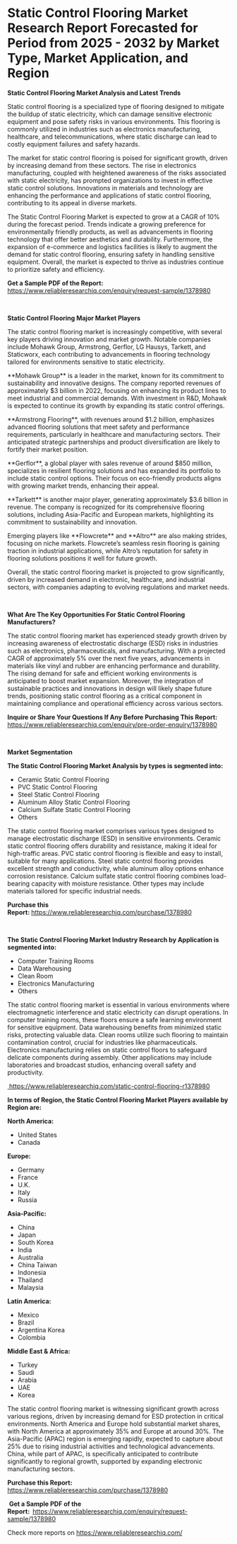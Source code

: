 <p><h1>Static Control Flooring Market Research Report Forecasted for Period from 2025 -  2032 by Market Type, Market Application, and Region</h1></p><p><strong>Static Control Flooring Market Analysis and Latest Trends</strong></p>
<p><p>Static control flooring is a specialized type of flooring designed to mitigate the buildup of static electricity, which can damage sensitive electronic equipment and pose safety risks in various environments. This flooring is commonly utilized in industries such as electronics manufacturing, healthcare, and telecommunications, where static discharge can lead to costly equipment failures and safety hazards.</p><p>The market for static control flooring is poised for significant growth, driven by increasing demand from these sectors. The rise in electronics manufacturing, coupled with heightened awareness of the risks associated with static electricity, has prompted organizations to invest in effective static control solutions. Innovations in materials and technology are enhancing the performance and applications of static control flooring, contributing to its appeal in diverse markets.</p><p>The Static Control Flooring Market is expected to grow at a CAGR of 10% during the forecast period. Trends indicate a growing preference for environmentally friendly products, as well as advancements in flooring technology that offer better aesthetics and durability. Furthermore, the expansion of e-commerce and logistics facilities is likely to augment the demand for static control flooring, ensuring safety in handling sensitive equipment. Overall, the market is expected to thrive as industries continue to prioritize safety and efficiency.</p></p>
<p><strong>Get a Sample PDF of the Report:&nbsp;</strong> <a href="https://www.reliableresearchiq.com/enquiry/request-sample/1378980?utm_campaign=2443&utm_medium=2&utm_source=Github&utm_content=ia&utm_term=31032025&utm_id=static-control-flooring">https://www.reliableresearchiq.com/enquiry/request-sample/1378980</a></p>
<p>&nbsp;</p>
<p><strong>Static Control Flooring Major Market Players</strong></p>
<p><p>The static control flooring market is increasingly competitive, with several key players driving innovation and market growth. Notable companies include Mohawk Group, Armstrong, Gerflor, LG Hausys, Tarkett, and Staticworx, each contributing to advancements in flooring technology tailored for environments sensitive to static electricity.</p><p>**Mohawk Group** is a leader in the market, known for its commitment to sustainability and innovative designs. The company reported revenues of approximately $3 billion in 2022, focusing on enhancing its product lines to meet industrial and commercial demands. With investment in R&D, Mohawk is expected to continue its growth by expanding its static control offerings.</p><p>**Armstrong Flooring**, with revenues around $1.2 billion, emphasizes advanced flooring solutions that meet safety and performance requirements, particularly in healthcare and manufacturing sectors. Their anticipated strategic partnerships and product diversification are likely to fortify their market position.</p><p>**Gerflor**, a global player with sales revenue of around $850 million, specializes in resilient flooring solutions and has expanded its portfolio to include static control options. Their focus on eco-friendly products aligns with growing market trends, enhancing their appeal.</p><p>**Tarkett** is another major player, generating approximately $3.6 billion in revenue. The company is recognized for its comprehensive flooring solutions, including Asia-Pacific and European markets, highlighting its commitment to sustainability and innovation.</p><p>Emerging players like **Flowcrete** and **Altro** are also making strides, focusing on niche markets. Flowcrete’s seamless resin flooring is gaining traction in industrial applications, while Altro’s reputation for safety in flooring solutions positions it well for future growth.</p><p>Overall, the static control flooring market is projected to grow significantly, driven by increased demand in electronic, healthcare, and industrial sectors, with companies adapting to evolving regulations and market needs.</p></p>
<p>&nbsp;</p>
<p><strong>What Are The Key Opportunities For Static Control Flooring Manufacturers?</strong></p>
<p><p>The static control flooring market has experienced steady growth driven by increasing awareness of electrostatic discharge (ESD) risks in industries such as electronics, pharmaceuticals, and manufacturing. With a projected CAGR of approximately 5% over the next five years, advancements in materials like vinyl and rubber are enhancing performance and durability. The rising demand for safe and efficient working environments is anticipated to boost market expansion. Moreover, the integration of sustainable practices and innovations in design will likely shape future trends, positioning static control flooring as a critical component in maintaining compliance and operational efficiency across various sectors.</p></p>
<p><strong>Inquire or Share Your Questions If Any Before Purchasing This Report:</strong> <a href="https://www.reliableresearchiq.com/enquiry/pre-order-enquiry/1378980?utm_campaign=2443&utm_medium=2&utm_source=Github&utm_content=ia&utm_term=31032025&utm_id=static-control-flooring">https://www.reliableresearchiq.com/enquiry/pre-order-enquiry/1378980</a></p>
<p>&nbsp;</p>
<p><strong>Market Segmentation</strong></p>
<p><strong>The Static Control Flooring Market Analysis by types is segmented into:</strong></p>
<p><ul><li>Ceramic Static Control Flooring</li><li>PVC Static Control Flooring</li><li>Steel Static Control Flooring</li><li>Aluminum Alloy Static Control Flooring</li><li>Calcium Sulfate Static Control Flooring</li><li>Others</li></ul></p>
<p><p>The static control flooring market comprises various types designed to manage electrostatic discharge (ESD) in sensitive environments. Ceramic static control flooring offers durability and resistance, making it ideal for high-traffic areas. PVC static control flooring is flexible and easy to install, suitable for many applications. Steel static control flooring provides excellent strength and conductivity, while aluminum alloy options enhance corrosion resistance. Calcium sulfate static control flooring combines load-bearing capacity with moisture resistance. Other types may include materials tailored for specific industrial needs.</p></p>
<p><strong>Purchase this Report:&nbsp;</strong><a href="https://www.reliableresearchiq.com/purchase/1378980?utm_campaign=2443&utm_medium=2&utm_source=Github&utm_content=ia&utm_term=31032025&utm_id=static-control-flooring">https://www.reliableresearchiq.com/purchase/1378980</a></p>
<p>&nbsp;</p>
<p><strong>The Static Control Flooring Market Industry Research by Application is segmented into:</strong></p>
<p><ul><li>Computer Training Rooms</li><li>Data Warehousing</li><li>Clean Room</li><li>Electronics Manufacturing</li><li>Others</li></ul></p>
<p><p>The static control flooring market is essential in various environments where electromagnetic interference and static electricity can disrupt operations. In computer training rooms, these floors ensure a safe learning environment for sensitive equipment. Data warehousing benefits from minimized static risks, protecting valuable data. Clean rooms utilize such flooring to maintain contamination control, crucial for industries like pharmaceuticals. Electronics manufacturing relies on static control floors to safeguard delicate components during assembly. Other applications may include laboratories and broadcast studios, enhancing overall safety and productivity.</p></p>
<p><a href="https://www.reliableresearchiq.com/static-control-flooring-r1378980?utm_campaign=2443&utm_medium=2&utm_source=Github&utm_content=ia&utm_term=31032025&utm_id=static-control-flooring">&nbsp;https://www.reliableresearchiq.com/static-control-flooring-r1378980</a></p>
<p><strong>In terms of Region, the Static Control Flooring Market Players available by Region are:</strong></p>
<p>
    <p> <strong> North America: </strong>
        <ul>
            <li>United States</li>
            <li>Canada</li>
        </ul>
        </p> 
    <p> <strong> Europe: </strong>
        <ul>
            <li>Germany</li>
            <li>France</li>
            <li>U.K.</li>
            <li>Italy</li>
            <li>Russia</li>
        </ul>
        </p> 
    <p> <strong> Asia-Pacific: </strong>
        <ul>
            <li>China</li>
            <li>Japan</li>
            <li>South Korea</li>
            <li>India</li>
            <li>Australia</li>
            <li>China Taiwan</li>
            <li>Indonesia</li>
            <li>Thailand</li>
            <li>Malaysia</li>
        </ul>
        </p> 
    <p> <strong> Latin America: </strong>
        <ul>
            <li>Mexico</li>
            <li>Brazil</li>
            <li>Argentina Korea</li>
            <li>Colombia</li>
        </ul>
        </p> 
    <p> <strong> Middle East & Africa: </strong>
        <ul>
            <li>Turkey</li>
            <li>Saudi</li>
            <li>Arabia</li>
            <li>UAE</li>
            <li>Korea</li>
        </ul>
    </p>
    </p>
<p><p>The static control flooring market is witnessing significant growth across various regions, driven by increasing demand for ESD protection in critical environments. North America and Europe hold substantial market shares, with North America at approximately 35% and Europe at around 30%. The Asia-Pacific (APAC) region is emerging rapidly, expected to capture about 25% due to rising industrial activities and technological advancements. China, while part of APAC, is specifically anticipated to contribute significantly to regional growth, supported by expanding electronic manufacturing sectors.</p></p>
<p><strong>Purchase this Report: </strong><a href="https://www.reliableresearchiq.com/purchase/1378980?utm_campaign=2443&utm_medium=2&utm_source=Github&utm_content=ia&utm_term=31032025&utm_id=static-control-flooring">https://www.reliableresearchiq.com/purchase/1378980</a></p>
<p>&nbsp;<strong>Get a Sample PDF of the Report:&nbsp;&nbsp;</strong><a href="https://www.reliableresearchiq.com/enquiry/request-sample/1378980?utm_campaign=2443&utm_medium=2&utm_source=Github&utm_content=ia&utm_term=31032025&utm_id=static-control-flooring">https://www.reliableresearchiq.com/enquiry/request-sample/1378980</a></p>
<p><strong></strong></p>
<p>Check more reports on <a href="https://www.reliableresearchiq.com/?utm_campaign=2443&utm_medium=2&utm_source=Github&utm_content=ia&utm_term=31032025&utm_id=static-control-flooring">https://www.reliableresearchiq.com/</a></p>